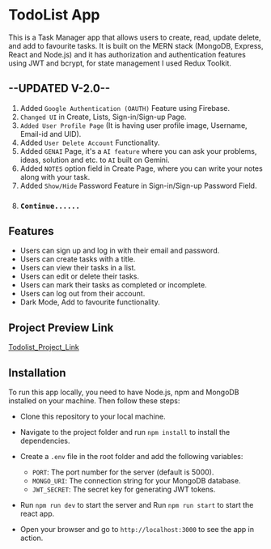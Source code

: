 # TodoList App

This is a Task Manager app that allows users to create, read, update delete, and add to favourite tasks. It is built on the MERN stack (MongoDB, Express, React and Node.js) and it has authorization and authentication features using JWT and bcrypt, for state management I used Redux Toolkit.

## --UPDATED V-2.0--

1. Added `Google Authentication (OAUTH)` Feature using Firebase.
2. `Changed UI` in Create, Lists, Sign-in/Sign-up Page.
3. `Added User Profile Page` (It is having user profile image, Username, Email-id and UID).
4. Added `User Delete Account` Functionality.
5. Added `GENAI` Page, it's a `AI feature` where you can ask your problems, ideas, solution and etc. to `AI` built on Gemini.
6. Added `NOTES` option field in Create Page, where you can write your notes along with your task.
7. Added `Show/Hide` Password Feature in Sign-in/Sign-up Password Field. 
8. ### `Continue......`

## Features

- Users can sign up and log in with their email and password.
- Users can create tasks with a title.
- Users can view their tasks in a list.
- Users can edit or delete their tasks.
- Users can mark their tasks as completed or incomplete.
- Users can log out from their account.
- Dark Mode, Add to favourite functionality.

## Project Preview Link
[Todolist_Project_Link](https://todolist-views.vercel.app/)

## Installation

To run this app locally, you need to have Node.js, npm and MongoDB installed on your machine. Then follow these steps:

- Clone this repository to your local machine.
- Navigate to the project folder and run `npm install` to install the dependencies.
- Create a `.env` file in the root folder and add the following variables:

  - `PORT`: The port number for the server (default is 5000).
  - `MONGO_URI`: The connection string for your MongoDB database.
  - `JWT_SECRET`: The secret key for generating JWT tokens.

- Run `npm run dev` to start the server and Run `npm run start` to start the react app.
- Open your browser and go to `http://localhost:3000` to see the app in action.
